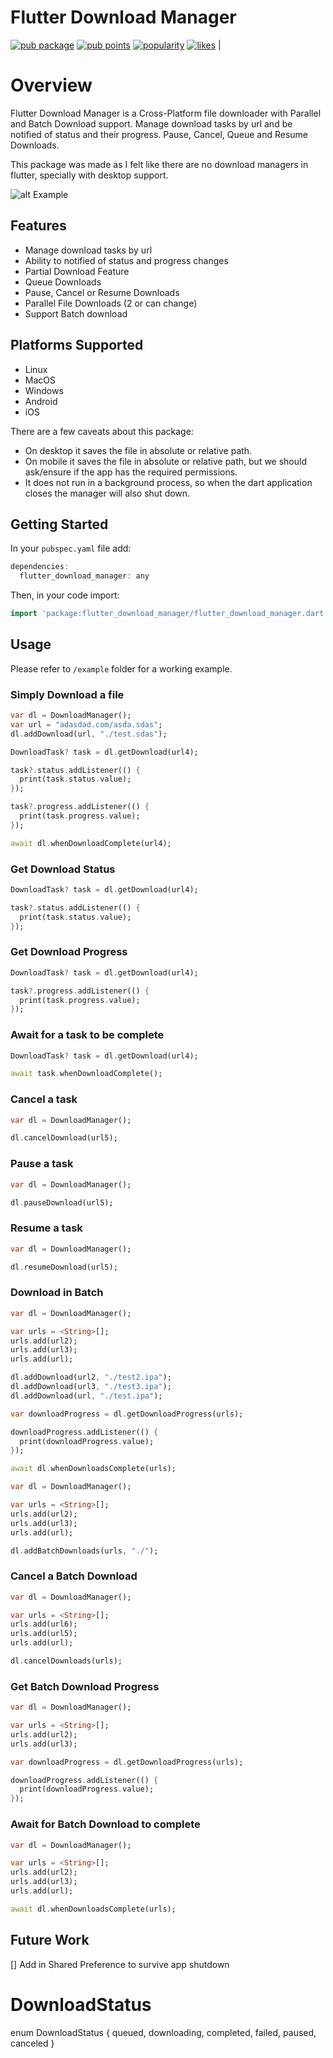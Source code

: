 Flutter Download Manager
===========

[![pub package](https://img.shields.io/pub/v/flutter_download_manager.svg)](https://pub.dev/packages/flutter_download_manager)
[![pub points](https://badges.bar/flutter_download_manager/pub%20points)](https://pub.dev/packages/flutter_download_manager/score)
[![popularity](https://badges.bar/flutter_download_manager/popularity)](https://pub.dev/packages/flutter_download_manager/score)
[![likes](https://badges.bar/flutter_download_manager/likes)](https://pub.dev/packages/flutter_download_manager/score) |

Overview
========
Flutter Download Manager is a Cross-Platform file downloader with Parallel and Batch Download support. Manage download tasks by url and be notified of status and their progress. Pause, Cancel, Queue and Resume Downloads. 

This package was made as I felt like there are no download managers in flutter, specially with desktop support. 

![alt Example](files/screenshot1.png "Download Manager Example")

## Features

* Manage download tasks by url
* Ability to notified of status and progress changes
* Partial Download Feature
* Queue Downloads
* Pause, Cancel or Resume Downloads
* Parallel File Downloads (2 or can change)
* Support Batch download

## Platforms Supported

- Linux
- MacOS
- Windows
- Android 
- iOS

There are a few caveats about this package:
- On desktop it saves the file in absolute or relative path.
- On mobile it saves the file in absolute or relative path, but we should ask/ensure if the app has the required permissions.
- It does not run in a background process, so when the dart application closes the manager will also shut down.

## Getting Started

In your `pubspec.yaml` file add:

```dart
dependencies:
  flutter_download_manager: any
```
Then, in your code import:
```dart
import 'package:flutter_download_manager/flutter_download_manager.dart';
```

## Usage

Please refer to `/example` folder for a working example.

### Simply Download a file

```dart
var dl = DownloadManager();
var url = "adasdad.com/asda.sdas";
dl.addDownload(url, "./test.sdas");

DownloadTask? task = dl.getDownload(url4);

task?.status.addListener(() {
  print(task.status.value);
});

task?.progress.addListener(() {
  print(task.progress.value);
});

await dl.whenDownloadComplete(url4);
```

### Get Download Status


```dart
DownloadTask? task = dl.getDownload(url4);

task?.status.addListener(() {
  print(task.status.value);
});
```
### Get Download Progress


```dart
DownloadTask? task = dl.getDownload(url4);

task?.progress.addListener(() {
  print(task.progress.value);
});
```

### Await for a task to be complete

```dart
DownloadTask? task = dl.getDownload(url4);

await task.whenDownloadComplete();
```

### Cancel a task

  ```dart
var dl = DownloadManager();

dl.cancelDownload(url5);
```

### Pause a task

  ```dart
var dl = DownloadManager();

dl.pauseDownload(url5);
```

### Resume a task

  ```dart
var dl = DownloadManager();

dl.resumeDownload(url5);
```

### Download in Batch

```dart
var dl = DownloadManager();

var urls = <String>[];
urls.add(url2);
urls.add(url3);
urls.add(url);

dl.addDownload(url2, "./test2.ipa");
dl.addDownload(url3, "./test3.ipa");
dl.addDownload(url, "./test.ipa");

var downloadProgress = dl.getDownloadProgress(urls);

downloadProgress.addListener(() {
  print(downloadProgress.value);
});

await dl.whenDownloadsComplete(urls);
```

```dart
var dl = DownloadManager();

var urls = <String>[];
urls.add(url2);
urls.add(url3);
urls.add(url);

dl.addBatchDownloads(urls, "./");
```

### Cancel a Batch Download

  ```dart
var dl = DownloadManager();

var urls = <String>[];
urls.add(url6);
urls.add(url5);
urls.add(url);

dl.cancelDownloads(urls);
```
### Get Batch Download Progress

```dart
var dl = DownloadManager();

var urls = <String>[];
urls.add(url2);
urls.add(url3);

var downloadProgress = dl.getDownloadProgress(urls);

downloadProgress.addListener(() {
  print(downloadProgress.value);
});
```

### Await for Batch Download to complete

```dart
var dl = DownloadManager();

var urls = <String>[];
urls.add(url2);
urls.add(url3);
urls.add(url);

await dl.whenDownloadsComplete(urls);
```

## Future Work

[] Add in Shared Preference to survive app shutdown

# DownloadStatus

enum DownloadStatus { queued, downloading, completed, failed, paused, canceled }
